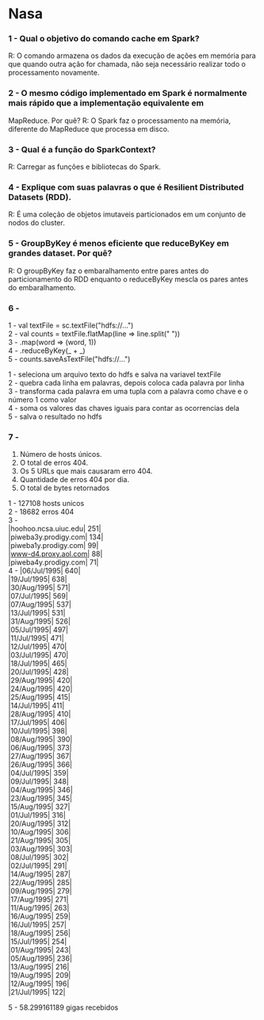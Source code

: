 # Nasa

### 1 - Qual o objetivo do comando cache em Spark?
R: O comando armazena os dados da execução de ações em memória para que quando outra ação for chamada, não seja necessário realizar todo o processamento novamente.

### 2 - O mesmo código implementado em Spark é normalmente mais rápido que a implementação equivalente em
MapReduce. Por quê?
R: O Spark faz o processamento na memória, diferente do MapReduce que processa em disco.

### 3 - Qual é a função do SparkContext?
R: Carregar as funções e bibliotecas do Spark.

### 4 - Explique com suas palavras o que é Resilient Distributed Datasets (RDD).
R: É uma coleção de objetos imutaveis particionados em um conjunto de nodos do cluster.

### 5 - GroupByKey é menos eficiente que reduceByKey em grandes dataset. Por quê?
R: O  groupByKey faz o embaralhamento entre pares antes do particionamento do RDD enquanto o  reduceByKey mescla os pares antes do embaralhamento.

### 6 - 
1 - val textFile = sc.textFile("hdfs://...") <br />
2 - val counts = textFile.flatMap(line => line.split(" ")) <br />
3 - .map(word => (word, 1)) <br />
4 - .reduceByKey(_ + _) <br />
5 - counts.saveAsTextFile("hdfs://...") <br />

1 - seleciona um arquivo texto do hdfs e salva na variavel textFile <br />
2 - quebra cada linha em palavras, depois coloca cada palavra por linha<br />
3 - transforma cada palavra em uma tupla com a palavra como chave e o número 1 como valor <br />
4 - soma os valores das chaves iguais para contar as ocorrencias dela <br />
5 - salva o resultado no hdfs <br />

### 7 -
1. Número de hosts únicos. <br />
2. O total de erros 404. <br />
3. Os 5 URLs que mais causaram erro 404. <br />
4. Quantidade de erros 404 por dia. <br />
5. O total de bytes retornados <br />

1 -  127108 hosts unicos <br />
2 - 18682 erros 404 <br />
3 - <br />
|hoohoo.ncsa.uiuc.edu|     251| <br />
|piweba3y.prodigy.com|     134| <br />
|piweba1y.prodigy.com|      99| <br />
|www-d4.proxy.aol.com|      88| <br />
|piweba4y.prodigy.com|      71| <br />
4 - 
|06/Jul/1995|     640|<br />
|19/Jul/1995|     638|<br />
|30/Aug/1995|     571|<br />
|07/Jul/1995|     569|<br />
|07/Aug/1995|     537|<br />
|13/Jul/1995|     531|<br />
|31/Aug/1995|     526|<br />
|05/Jul/1995|     497|<br />
|11/Jul/1995|     471|<br />
|12/Jul/1995|     470|<br />
|03/Jul/1995|     470|<br />
|18/Jul/1995|     465|<br />
|20/Jul/1995|     428|<br />
|29/Aug/1995|     420|<br />
|24/Aug/1995|     420|<br />
|25/Aug/1995|     415|<br />
|14/Jul/1995|     411|<br />
|28/Aug/1995|     410|<br />
|17/Jul/1995|     406|<br />
|10/Jul/1995|     398|<br />
|08/Aug/1995|     390|<br />
|06/Aug/1995|     373|<br />
|27/Aug/1995|     367|<br />
|26/Aug/1995|     366|<br />
|04/Jul/1995|     359|<br />
|09/Jul/1995|     348|<br />
|04/Aug/1995|     346|<br />
|23/Aug/1995|     345|<br />
|15/Aug/1995|     327|<br />
|01/Jul/1995|     316|<br />
|20/Aug/1995|     312|<br />
|10/Aug/1995|     306|<br />
|21/Aug/1995|     305|<br />
|03/Aug/1995|     303|<br />
|08/Jul/1995|     302|<br />
|02/Jul/1995|     291|<br />
|14/Aug/1995|     287|<br />
|22/Aug/1995|     285|<br />
|09/Aug/1995|     279|<br />
|17/Aug/1995|     271|<br />
|11/Aug/1995|     263|<br />
|16/Aug/1995|     259|<br />
|16/Jul/1995|     257|<br />
|18/Aug/1995|     256|<br />
|15/Jul/1995|     254|<br />
|01/Aug/1995|     243|<br />
|05/Aug/1995|     236|<br />
|13/Aug/1995|     216|<br />
|19/Aug/1995|     209|<br />
|12/Aug/1995|     196|<br />
|21/Jul/1995|     122|<br />

5 - 58.299161189 gigas recebidos
